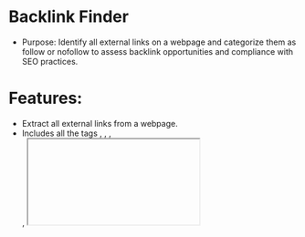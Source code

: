 # Backlink Finder
- Purpose: Identify all external links on a webpage and categorize them as follow or nofollow to assess backlink opportunities and compliance with SEO practices.

# Features:
- Extract all external links from a webpage.
- Includes all the tags <a>, <link>, <area>, <form>, <iframe>, <img>
- Categorize links as follow or nofollow based on the presence of the rel="nofollow" attribute.
- If the links does not contain relation as follow or nofollow make them follow by default.
- Highlight links visually on the page (e.g., color-code follow/nofollow links).
- Provide a summary with metrics like total links, follow links, and nofollow links.
- Export links as a CSV file for further analysis.


#  Implementation Steps:
1. Extract External Links:
- Use JavaScript to parse the DOM and extract all <a> tags with href attributes pointing to external domains.
- Check for links that don't match the current website's domain.


2. Categorize Links:
- Check each <a> tag for the presence of the rel="nofollow" attribute.
- Categorize links into "Follow" and "Nofollow."


3. Visual Highlighting:
- Inject CSS styles into the webpage to highlight links in different colors:
- Green: Follow links.
- Red: Nofollow links.


4. Summary Metrics:
- Display a popup or sidebar summarizing the number of total links, follow links, and nofollow links.


5. Export Feature:
- Enable users to download a CSV file containing the link URL, type (follow/nofollow), and anchor text.


6. UI/UX:
- Add a browser action button to activate the tool on the current tab.
- Use a sidebar or popup for user interactions and results display.